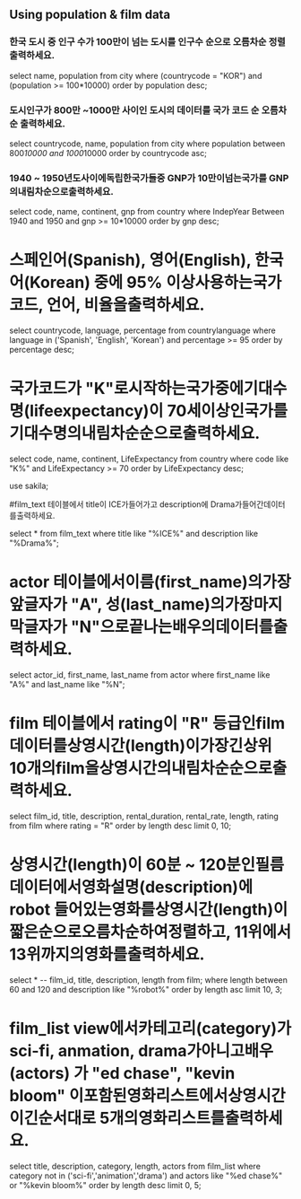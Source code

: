 ## Using population & film data

### 한국 도시 중 인구 수가 100만이 넘는 도시를 인구수 순으로 오름차순 정렬 출력하세요.

select name, population
from city
where (countrycode = "KOR") and (population >= 100*10000)
order by population desc;

### 도시인구가 800만 ~1000만 사이인 도시의 데이터를 국가 코드 순 오름차순 출력하세요.

select countrycode, name, population
from city
where population between 800*10000 and 1000*10000
order by countrycode asc;

### 1940 ~ 1950년도사이에독립한국가들중 GNP가 10만이넘는국가를 GNP의내림차순으로출력하세요.

select code, name, continent, gnp
from country
where IndepYear Between 1940 and 1950 and gnp >= 10*10000
order by gnp desc;

#  스페인어(Spanish), 영어(English), 한국어(Korean) 중에 95% 이상사용하는국가코드, 언어, 비율을출력하세요.

select countrycode, language, percentage
from countrylanguage
where language in ('Spanish', 'English', 'Korean') and percentage >= 95
order by percentage desc;

# 국가코드가 "K"로시작하는국가중에기대수명(lifeexpectancy)이 70세이상인국가를기대수명의내림차순순으로출력하세요. 

select code, name, continent, LifeExpectancy
from country
where code like "K%" and LifeExpectancy >= 70
order by LifeExpectancy desc;

use sakila;

#film_text 테이블에서 title이 ICE가들어가고 description에 Drama가들어간데이터를출력하세요.

select *
from film_text
where title like "%ICE%" and description like "%Drama%";

# actor 테이블에서이름(first_name)의가장앞글자가 "A", 성(last_name)의가장마지막글자가 "N"으로끝나는배우의데이터를출력하세요.

select actor_id, first_name, last_name
from actor
where first_name like "A%" and last_name like "%N"; 

# film 테이블에서 rating이 "R" 등급인film 데이터를상영시간(length)이가장긴상위 10개의film을상영시간의내림차순순으로출력하세요.

select film_id, title, description, rental_duration, rental_rate, length, rating
from film
where rating = "R"
order by length desc
limit 0, 10;

# 상영시간(length)이 60분 ~ 120분인필름데이터에서영화설명(description)에robot 들어있는영화를상영시간(length)이짧은순으로오름차순하여정렬하고, 11위에서 13위까지의영화를출력하세요.

select * -- film_id, title, description, length
from film;
where length between 60 and 120 and description like "%robot%"
order by length asc
limit 10, 3;

# film_list view에서카테고리(category)가 sci-fi, anmation, drama가아니고배우(actors) 가 "ed chase", "kevin bloom" 이포함된영화리스트에서상영시간이긴순서대로 5개의영화리스트를출력하세요. 

select title, description, category, length, actors
from film_list
where category not in ('sci-fi','animation','drama') and actors like "%ed chase%" or "%kevin bloom%"
order by length desc
limit 0, 5;
